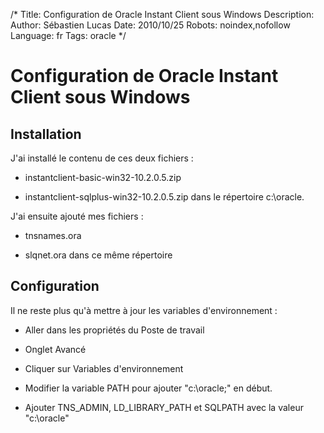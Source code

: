 /*
Title: Configuration de Oracle Instant Client sous Windows
Description: 
Author: Sébastien Lucas
Date: 2010/10/25
Robots: noindex,nofollow
Language: fr
Tags: oracle
*/
# Configuration de Oracle Instant Client sous Windows

## Installation
J'ai installé le contenu de ces deux fichiers :

*	instantclient-basic-win32-10.2.0.5.zip

*	instantclient-sqlplus-win32-10.2.0.5.zip
dans le répertoire c:\oracle.

J'ai ensuite ajouté mes fichiers : 

*	tnsnames.ora

*	slqnet.ora
dans ce même répertoire
## Configuration

Il ne reste plus qu'à mettre à jour les variables d'environnement :

*	Aller dans les propriétés du Poste de travail

*	Onglet Avancé

*	Cliquer sur Variables d'environnement

*	Modifier la variable PATH pour ajouter "c:\oracle;" en début.

*	Ajouter TNS_ADMIN, LD_LIBRARY_PATH et SQLPATH avec la valeur "c:\oracle"





